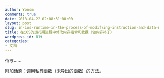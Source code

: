 ```yaml
---
author: Yonsm
comments: true
date: 2013-04-22 02:08:31+00:00
layout: post
slug: in-ios-runtime-in-the-process-of-modifying-instruction-and-data-memory-memory-patching
title: 在iOS的运行期进程中修改内存指令和数据（做内存补丁）
wordpress_id: 819
categories:
- 文档
---
```


待写……

附加话题：调用私有函数（未导出的函数）的方法。

 

 
